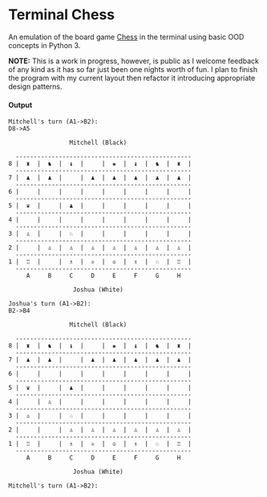 <link rel="stylesheet" href="https://cdn.rawgit.com/konpa/devicon/df6431e323547add1b4cf45992913f15286456d3/devicon.min.css">

# Terminal Chess <i class="devicon-python-plain-wordmark"></i>
An emulation of the board game [Chess](https://en.wikipedia.org/wiki/Chess) in the terminal using basic OOD concepts in Python 3.

__NOTE:__ This is a work in progress, however, is public as I welcome feedback of any kind as it has so far just been one nights worth of fun. I plan to finish the program with my current layout then refactor it introducing appropriate design patterns.

#### Output

```
Mitchell's turn (A1->B2):
D8->A5

                 Mitchell (Black)                
                                                 
  -------------------------------------------------
8 |  ♜  |  ♞  |  ♝  |     |  ♚  |  ♝  |  ♞  |  ♜  | 
  -------------------------------------------------
7 |  ♟  |  ♟  |     |  ♟  |  ♟  |  ♟  |  ♟  |  ♟  | 
  -------------------------------------------------
6 |     |     |     |     |     |     |     |     | 
  -------------------------------------------------
5 |  ♛  |     |  ♟  |     |     |     |     |     | 
  -------------------------------------------------
4 |     |     |     |     |     |     |     |     | 
  -------------------------------------------------
3 |  ♙  |     |  ♘  |     |     |     |     |     | 
  -------------------------------------------------
2 |     |  ♙  |  ♙  |  ♙  |  ♙  |  ♙  |  ♙  |  ♙  | 
  -------------------------------------------------
1 |  ♖  |     |  ♗  |  ♕  |  ♔  |  ♗  |  ♘  |  ♖  | 
  -------------------------------------------------
     A     B     C     D     E     F     G     H     
                                                 
                  Joshua (White)                 

Joshua's turn (A1->B2):
B2->B4

                 Mitchell (Black)                
                                                 
  -------------------------------------------------
8 |  ♜  |  ♞  |  ♝  |     |  ♚  |  ♝  |  ♞  |  ♜  | 
  -------------------------------------------------
7 |  ♟  |  ♟  |     |  ♟  |  ♟  |  ♟  |  ♟  |  ♟  | 
  -------------------------------------------------
6 |     |     |     |     |     |     |     |     | 
  -------------------------------------------------
5 |  ♛  |     |  ♟  |     |     |     |     |     | 
  -------------------------------------------------
4 |     |  ♙  |     |     |     |     |     |     | 
  -------------------------------------------------
3 |  ♙  |     |  ♘  |     |     |     |     |     | 
  -------------------------------------------------
2 |     |     |  ♙  |  ♙  |  ♙  |  ♙  |  ♙  |  ♙  | 
  -------------------------------------------------
1 |  ♖  |     |  ♗  |  ♕  |  ♔  |  ♗  |  ♘  |  ♖  | 
  -------------------------------------------------
     A     B     C     D     E     F     G     H     
                                                 
                  Joshua (White)                 

Mitchell's turn (A1->B2):
```
